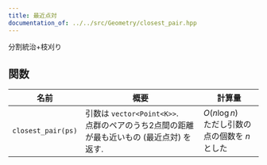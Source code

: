 ```yaml
---
title: 最近点対
documentation_of: ../../src/Geometry/closest_pair.hpp
---
```


分割統治+枝刈り
## 関数

|名前|概要|計算量|
|---|---|---|
|`closest_pair(ps)`| 引数は `vector<Point<K>>`. <br>点群のペアのうち2点間の距離が最も近いもの (最近点対) を返す. |$O(n \log n)$ <br> ただし引数の点の個数を $n$ とした|
